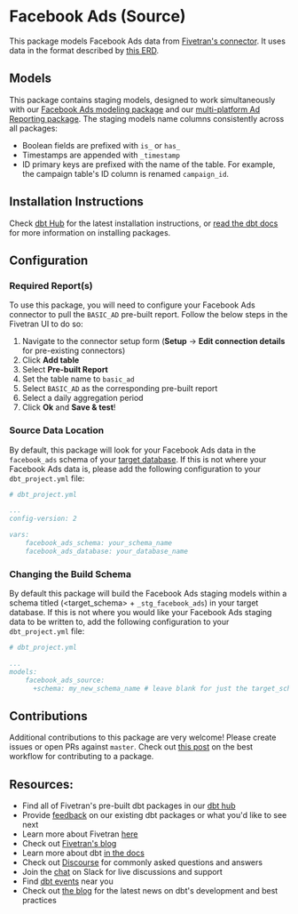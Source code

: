 # Facebook Ads (Source)

This package models Facebook Ads data from [Fivetran's connector](https://fivetran.com/docs/applications/facebook-ads). It uses data in the format described by [this ERD](https://fivetran.com/docs/applications/facebook-ads#schemainformation).

## Models

This package contains staging models, designed to work simultaneously with our [Facebook Ads modeling package](https://github.com/fivetran/dbt_facebook_ads) and our [multi-platform Ad Reporting package](https://github.com/fivetran/dbt_ad_reporting). The staging models name columns consistently across all packages:
 * Boolean fields are prefixed with `is_` or `has_`
 * Timestamps are appended with `_timestamp`
 * ID primary keys are prefixed with the name of the table. For example, the campaign table's ID column is renamed `campaign_id`.

## Installation Instructions

Check [dbt Hub](https://hub.getdbt.com/) for the latest installation instructions, or [read the dbt docs](https://docs.getdbt.com/docs/package-management) for more information on installing packages.

## Configuration

### Required Report(s)

To use this package, you will need to configure your Facebook Ads connector to pull the `BASIC_AD` pre-built report. Follow the below steps in the Fivetran UI to do so:
1. Navigate to the connector setup form (**Setup** -> **Edit connection details** for pre-existing connectors)
2. Click **Add table** 
3. Select **Pre-built Report**
4. Set the table name to `basic_ad`
5. Select `BASIC_AD` as the corresponding pre-built report
6. Select a daily aggregation period
7. Click **Ok** and **Save & test**!

### Source Data Location
By default, this package will look for your Facebook Ads data in the `facebook_ads` schema of your [target database](https://docs.getdbt.com/docs/running-a-dbt-project/using-the-command-line-interface/configure-your-profile). If this is not where your Facebook Ads data is, please add the following configuration to your `dbt_project.yml` file:

```yml
# dbt_project.yml

...
config-version: 2

vars:
    facebook_ads_schema: your_schema_name
    facebook_ads_database: your_database_name 
```

### Changing the Build Schema
By default this package will build the Facebook Ads staging models within a schema titled (<target_schema> + `_stg_facebook_ads`) in your target database. If this is not where you would like your Facebook Ads staging data to be written to, add the following configuration to your `dbt_project.yml` file:

```yml
# dbt_project.yml

...
models:
    facebook_ads_source:
      +schema: my_new_schema_name # leave blank for just the target_schema
```

## Contributions

Additional contributions to this package are very welcome! Please create issues or open PRs against `master`. Check out [this post](https://discourse.getdbt.com/t/contributing-to-a-dbt-package/657) on the best workflow for contributing to a package.

## Resources:
- Find all of Fivetran's pre-built dbt packages in our [dbt hub](https://hub.getdbt.com/fivetran/)
- Provide [feedback](https://www.surveymonkey.com/r/DQ7K7WW) on our existing dbt packages or what you'd like to see next
- Learn more about Fivetran [here](https://fivetran.com/docs)
- Check out [Fivetran's blog](https://fivetran.com/blog)
- Learn more about dbt [in the docs](https://docs.getdbt.com/docs/introduction)
- Check out [Discourse](https://discourse.getdbt.com/) for commonly asked questions and answers
- Join the [chat](http://slack.getdbt.com/) on Slack for live discussions and support
- Find [dbt events](https://events.getdbt.com) near you
- Check out [the blog](https://blog.getdbt.com/) for the latest news on dbt's development and best practices
